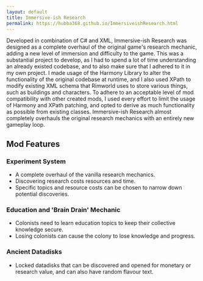 ```yaml
---
layout: default
title: Immersive-ish Research
permalink: https://hubba368.github.io/ImmersiveishResearch.html
---
```


Developed in combination of C# and XML, Immersive-ish Research was designed as a complete overhaul of the original game's research mechanic, adding a new level of immersion and difficulty to the game. This was a substantial project to develop, as I had to spend a lot of time understanding an already existed codebase, and to also make sure that I adhered to it in my own project. I made usage of the Harmony Library to alter the functionality of the original codebase at runtime, and I also used XPath to modify existing XML schema that Rimworld uses to store various things, such as buildings and characters.
To adhere to an acceptable level of mod compatibility with other created mods, I used every effort to limit the usage of Harmony and XPath patching, and opted to derive as much functionality as possible from existing classes. Immersive-ish Research almost completely overhauls the original research mechanics with an entirely new gameplay loop.


## Mod Features

### Experiment System
* A complete overhaul of the vanilla research mechanics.
* Discovering research costs resources and time.
* Specific topics and resource costs can be chosen to narrow down potential discoveries.
### Education and 'Brain Drain' Mechanic
* Colonists need to learn education topics to keep their collective knowledge secure.
* Losing colonists can cause the colony to lose knowledge and progress.
### Ancient Datadisks
* Locked datadisks that can be discovered and opened for monetary or research value, and can also have random flavour text.